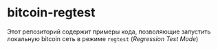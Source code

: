 # bitcoin-regtest

Этот репозиторий содержит примеры кода, позволяющие запустить локальную bitcoin сеть в режиме `regtest` (_Regression Test Mode_)